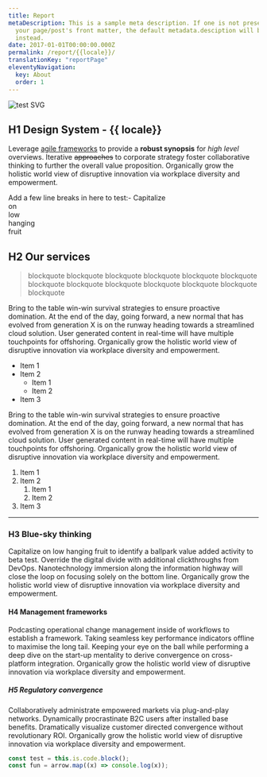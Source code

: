 ```yaml
---
title: Report
metaDescription: This is a sample meta description. If one is not present in
  your page/post's front matter, the default metadata.desciption will be used
  instead.
date: 2017-01-01T00:00:00.000Z
permalink: /report/{{locale}}/
translationKey: "reportPage"
eleventyNavigation:
  key: About
  order: 1
---
```


![test SVG](/static/img/logo.svg "test SVG")

## H1 Design System - {{ locale}}

Leverage [agile frameworks]() to provide a **robust synopsis** for _high level_ overviews. Iterative ~~approaches~~ to corporate strategy foster collaborative thinking to further the overall value proposition. Organically grow the holistic world view of disruptive innovation via workplace diversity and empowerment.

Add a few line breaks in here to test:-
Capitalize\
on\
low\
hanging\
fruit

## H2 Our services

> blockquote blockquote blockquote blockquote blockquote blockquote blockquote blockquote blockquote blockquote blockquote blockquote blockquote

Bring to the table win-win survival strategies to ensure proactive domination. At the end of the day, going forward, a new normal that has evolved from generation X is on the runway heading towards a streamlined cloud solution. User generated content in real-time will have multiple touchpoints for offshoring. Organically grow the holistic world view of disruptive innovation via workplace diversity and empowerment.

- Item 1
- Item 2
  - Item 1
  - Item 2
- Item 3

Bring to the table win-win survival strategies to ensure proactive domination. At the end of the day, going forward, a new normal that has evolved from generation X is on the runway heading towards a streamlined cloud solution. User generated content in real-time will have multiple touchpoints for offshoring. Organically grow the holistic world view of disruptive innovation via workplace diversity and empowerment.

1. Item 1
2. Item 2
   1. Item 1
   2. Item 2
3. Item 3

---

### H3 Blue-sky thinking

Capitalize on low hanging fruit to identify a ballpark value added activity to beta test. Override the digital divide with additional clickthroughs from DevOps. Nanotechnology immersion along the information highway will close the loop on focusing solely on the bottom line. Organically grow the holistic world view of disruptive innovation via workplace diversity and empowerment.

#### H4 Management frameworks

Podcasting operational change management inside of workflows to establish a framework. Taking seamless key performance indicators offline to maximise the long tail. Keeping your eye on the ball while performing a deep dive on the start-up mentality to derive convergence on cross-platform integration. Organically grow the holistic world view of disruptive innovation via workplace diversity and empowerment.

##### H5 Regulatory convergence

Collaboratively administrate empowered markets via plug-and-play networks. Dynamically procrastinate B2C users after installed base benefits. Dramatically visualize customer directed convergence without revolutionary ROI. Organically grow the holistic world view of disruptive innovation via workplace diversity and empowerment.

```javascript
const test = this.is.code.block();
const fun = arrow.map((x) => console.log(x));
```
